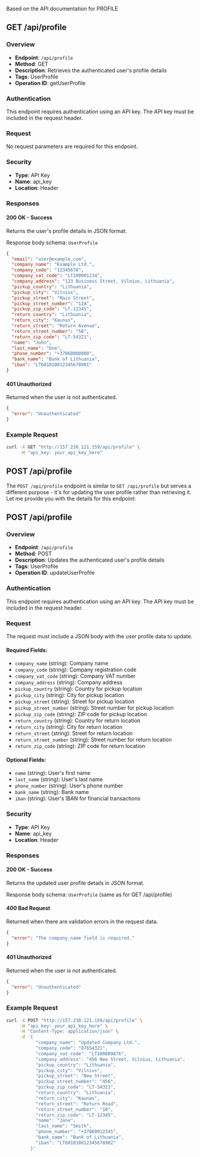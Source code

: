 Based on the API documentation for PROFILE

## GET /api/profile

### Overview

- **Endpoint**: `/api/profile`
- **Method**: GET
- **Description**: Retrieves the authenticated user's profile details
- **Tags**: UserProfile
- **Operation ID**: getUserProfile

### Authentication

This endpoint requires authentication using an API key. The API key must be included in the request header.

### Request

No request parameters are required for this endpoint.

### Security

- **Type**: API Key
- **Name**: api_key
- **Location**: Header

### Responses

#### 200 OK - Success

Returns the user's profile details in JSON format.

Response body schema: `UserProfile`

```json
{
  "email": "user@example.com",
  "company_name": "Example Ltd.",
  "company_code": "12345678",
  "company_vat_code": "LT100001234",
  "company_address": "123 Business Street, Vilnius, Lithuania",
  "pickup_country": "Lithuania",
  "pickup_city": "Vilnius",
  "pickup_street": "Main Street",
  "pickup_street_number": "12A",
  "pickup_zip_code": "LT-12345",
  "return_country": "Lithuania",
  "return_city": "Kaunas",
  "return_street": "Return Avenue",
  "return_street_number": "5B",
  "return_zip_code": "LT-54321",
  "name": "John",
  "last_name": "Doe",
  "phone_number": "+37060000000",
  "bank_name": "Bank of Lithuania",
  "iban": "LT601010012345678901"
}
```

#### 401 Unauthorized

Returned when the user is not authenticated.

```json
{
  "error": "Unauthenticated"
}
```

### Example Request

```bash
curl -X GET "http://157.230.121.159/api/profile" \
     -H "api_key: your_api_key_here"
```

## POST /api/profile

The `POST /api/profile` endpoint is similar to `GET /api/profile` but serves a different purpose - it's for updating the user profile rather than retrieving it. Let me provide you with the details for this endpoint:

## POST /api/profile

### Overview

- **Endpoint**: `/api/profile`
- **Method**: POST
- **Description**: Updates the authenticated user's profile details
- **Tags**: UserProfile
- **Operation ID**: updateUserProfile

### Authentication

This endpoint requires authentication using an API key. The API key must be included in the request header.

### Request

The request must include a JSON body with the user profile data to update.

#### Required Fields:

- `company_name` (string): Company name
- `company_code` (string): Company registration code
- `company_vat_code` (string): Company VAT number
- `company_address` (string): Company address
- `pickup_country` (string): Country for pickup location
- `pickup_city` (string): City for pickup location
- `pickup_street` (string): Street for pickup location
- `pickup_street_number` (string): Street number for pickup location
- `pickup_zip_code` (string): ZIP code for pickup location
- `return_country` (string): Country for return location
- `return_city` (string): City for return location
- `return_street` (string): Street for return location
- `return_street_number` (string): Street number for return location
- `return_zip_code` (string): ZIP code for return location

#### Optional Fields:

- `name` (string): User's first name
- `last_name` (string): User's last name
- `phone_number` (string): User's phone number
- `bank_name` (string): Bank name
- `iban` (string): User's IBAN for financial transactions

### Security

- **Type**: API Key
- **Name**: api_key
- **Location**: Header

### Responses

#### 200 OK - Success

Returns the updated user profile details in JSON format.

Response body schema: `UserProfile` (same as for GET /api/profile)

#### 400 Bad Request

Returned when there are validation errors in the request data.

```json
{
  "error": "The company_name field is required."
}
```

#### 401 Unauthorized

Returned when the user is not authenticated.

```json
{
  "error": "Unauthenticated"
}
```

### Example Request

```bash
curl -X POST "http://157.230.121.159/api/profile" \
     -H "api_key: your_api_key_here" \
     -H "Content-Type: application/json" \
     -d '{
           "company_name": "Updated Company Ltd.",
           "company_code": "87654321",
           "company_vat_code": "LT100009876",
           "company_address": "456 New Street, Vilnius, Lithuania",
           "pickup_country": "Lithuania",
           "pickup_city": "Vilnius",
           "pickup_street": "New Street",
           "pickup_street_number": "456",
           "pickup_zip_code": "LT-54321",
           "return_country": "Lithuania",
           "return_city": "Kaunas",
           "return_street": "Return Road",
           "return_street_number": "10",
           "return_zip_code": "LT-12345",
           "name": "Jane",
           "last_name": "Smith",
           "phone_number": "+37060012345",
           "bank_name": "Bank of Lithuania",
           "iban": "LT601010012345678902"
         }'
```

